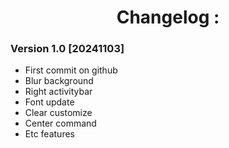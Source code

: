 <h1 align="center">Changelog :</h1>

### Version 1.0 [20241103]

- First commit on github
- Blur background
- Right activitybar
- Font update
- Clear customize
- Center command
- Etc features
